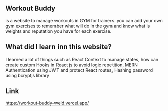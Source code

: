 ## Workout Buddy 
is a website to manage workouts in GYM for trainers.
you can add your own gym exercises to remember what will do in the gym and know what is weights and reputation you have for each exercise.
## What did I learn inn this website?
I learned a lot of things such as React Context to manage states, how can create custom Hooks in React js to avoid logic repetition, MERN Authentication using JWT and protect React routes, Hashing password using bcryptjs library
## Link
https://workout-buddy-weld.vercel.app/
